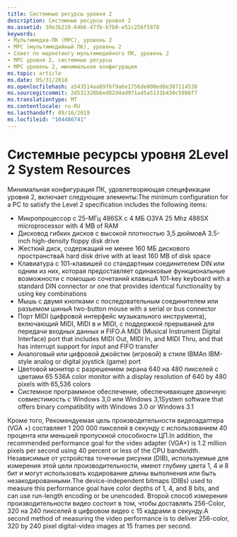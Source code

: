 ```yaml
---
title: Системные ресурсы уровня 2
description: Системные ресурсы уровня 2
ms.assetid: 39e3b210-64b6-47fb-b7b0-e51c256f5878
keywords:
- Мультимедиа-ПК (MPC), уровень 2
- MPC (мультимедийный ПК), уровень 2
- Совет по маркетингу мультимедийного ПК, уровень 2
- MPC уровня 2, системные ресурсы
- MPC уровень 2, минимальная конфигурация
ms.topic: article
ms.date: 05/31/2018
ms.openlocfilehash: a543514aa89f6f9a6e1756de800ed8e387114538
ms.sourcegitcommit: 2d531328b6ed82d4ad971a45a5131b430c5866f7
ms.translationtype: MT
ms.contentlocale: ru-RU
ms.lasthandoff: 09/16/2019
ms.locfileid: "104486741"
---
```

# <a name="level-2-system-resources"></a><span data-ttu-id="67b04-108">Системные ресурсы уровня 2</span><span class="sxs-lookup"><span data-stu-id="67b04-108">Level 2 System Resources</span></span>

<span data-ttu-id="67b04-109">Минимальная конфигурация ПК, удовлетворяющая спецификации уровня 2, включает следующие элементы:</span><span class="sxs-lookup"><span data-stu-id="67b04-109">The minimum configuration for a PC to satisfy the Level 2 specification includes the following items:</span></span>

-   <span data-ttu-id="67b04-110">Микропроцессор с 25-МГц 486SX с 4 МБ ОЗУ</span><span class="sxs-lookup"><span data-stu-id="67b04-110">A 25 Mhz 486SX microprocessor with 4 MB of RAM</span></span>
-   <span data-ttu-id="67b04-111">Дисковод гибких дисков с высокой плотностью 3,5 дюймов</span><span class="sxs-lookup"><span data-stu-id="67b04-111">A 3.5-inch high-density floppy disk drive</span></span>
-   <span data-ttu-id="67b04-112">Жесткий диск, содержащий не менее 160 МБ дискового пространства</span><span class="sxs-lookup"><span data-stu-id="67b04-112">A hard disk drive with at least 160 MB of disk space</span></span>
-   <span data-ttu-id="67b04-113">Клавиатура с 101-клавишей со стандартным соединителем DIN или одним из них, которая предоставляет одинаковые функциональные возможности с помощью сочетаний клавиш</span><span class="sxs-lookup"><span data-stu-id="67b04-113">A 101-key keyboard with a standard DIN connector or one that provides identical functionality by using key combinations</span></span>
-   <span data-ttu-id="67b04-114">Мышь с двумя кнопками с последовательным соединителем или разъемом шины</span><span class="sxs-lookup"><span data-stu-id="67b04-114">A two-button mouse with a serial or bus connector</span></span>
-   <span data-ttu-id="67b04-115">Порт MIDI (цифровой интерфейс музыкального инструмента), включающий MIDI, MIDI в и MIDI, с поддержкой прерываний для передачи входных данных и FIFO.</span><span class="sxs-lookup"><span data-stu-id="67b04-115">A MIDI (Musical Instrument Digital Interface) port that includes MIDI Out, MIDI In, and MIDI Thru, and that has interrupt support for input and FIFO transfer</span></span>
-   <span data-ttu-id="67b04-116">Аналоговый или цифровой джойстик (игровой) в стиле IBM</span><span class="sxs-lookup"><span data-stu-id="67b04-116">An IBM-style analog or digital joystick (game) port</span></span>
-   <span data-ttu-id="67b04-117">Цветовой монитор с разрешением экрана 640 на 480 пикселей с цветами 65 536</span><span class="sxs-lookup"><span data-stu-id="67b04-117">A color monitor with a display resolution of 640 by 480 pixels with 65,536 colors</span></span>
-   <span data-ttu-id="67b04-118">Системное программное обеспечение, обеспечивающее двоичную совместимость с Windows 3,0 или Windows 3,1</span><span class="sxs-lookup"><span data-stu-id="67b04-118">System software that offers binary compatibility with Windows 3.0 or Windows 3.1</span></span>

<span data-ttu-id="67b04-119">Кроме того, Рекомендуемая цель производительности видеоадаптера (VGA +) составляет 1 200 000 пикселей в секунду с использованием 40 процента или меньшей пропускной способности ЦП.</span><span class="sxs-lookup"><span data-stu-id="67b04-119">In addition, the recommended performance goal for the video adapter (VGA+) is 1.2 million pixels per second using 40 percent or less of the CPU bandwidth.</span></span> <span data-ttu-id="67b04-120">Независимые от устройства точечные рисунки (DIB), используемые для измерения этой цели производительности, имеют глубину цвета 1, 4 и 8 бит и могут использовать кодирование длины выполнения или быть незакодированными.</span><span class="sxs-lookup"><span data-stu-id="67b04-120">The device-independent bitmaps (DIBs) used to measure this performance goal have color depths of 1, 4, and 8 bits, and can use run-length encoding or be unencoded.</span></span> <span data-ttu-id="67b04-121">Второй способ измерения производительности видео состоит в том, чтобы доставлять 256-Color, 320 на 240 пикселей в цифровом видео с 15 кадрами в секунду.</span><span class="sxs-lookup"><span data-stu-id="67b04-121">A second method of measuring the video performance is to deliver 256-color, 320 by 240 pixel digital-video images at 15 frames per second.</span></span>

 

 




